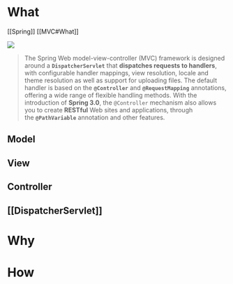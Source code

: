 # What

[[Spring]] 
[[MVC#What]]

![](https://velog.velcdn.com/images/dbsrud9126/post/73fd70aa-24ed-4dac-9c28-af411cd38400/image.png)


> The Spring Web model-view-controller (MVC) framework is designed around a **`DispatcherServlet`** that **dispatches requests to handlers**, with configurable handler mappings, view resolution, locale and theme resolution as well as support for uploading files. 
> The default handler is based on the **`@Controller`** and **`@RequestMapping`** annotations, offering a wide range of flexible handling methods. With the introduction of **Spring 3.0**, the `@Controller` mechanism also allows you to create **RESTful** Web sites and applications, through the **`@PathVariable`** annotation and other features.


## Model

## View

## Controller



## [[DispatcherServlet]]



# Why


# How
